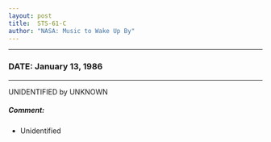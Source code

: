 ```yaml
---
layout: post
title:  STS-61-C
author: "NASA: Music to Wake Up By"
---
```


----
### DATE: January 13, 1986
----
UNIDENTIFIED by UNKNOWN

##### Comment:
* Unidentified
